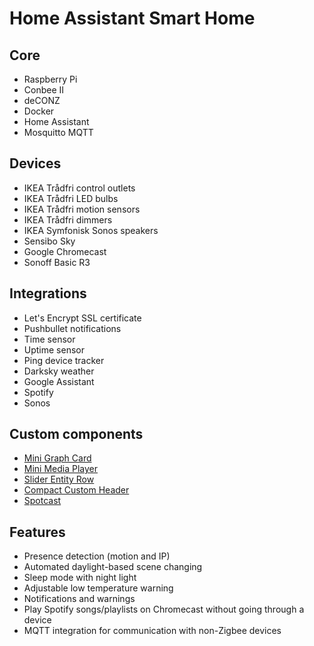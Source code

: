 
# Home Assistant Smart Home
## Core

 - Raspberry Pi
 - Conbee II
 - deCONZ
 - Docker
 - Home Assistant
 - Mosquitto MQTT

## Devices

 - IKEA Trådfri control outlets
 - IKEA Trådfri LED bulbs
 - IKEA Trådfri motion sensors
 - IKEA Trådfri dimmers
 - IKEA Symfonisk Sonos speakers
 - Sensibo Sky
 - Google Chromecast
 - Sonoff Basic R3

## Integrations
 - Let's Encrypt SSL certificate
 - Pushbullet notifications
 - Time sensor
 - Uptime sensor
 - Ping device tracker
 - Darksky weather
 - Google Assistant
 - Spotify
 - Sonos
 
## Custom components
 - [Mini Graph Card](https://github.com/kalkih/mini-graph-card)
 - [Mini Media Player](https://github.com/kalkih/mini-media-player)
 - [Slider Entity Row](https://github.com/thomasloven/lovelace-slider-entity-row)
 - [Compact Custom Header](https://maykar.github.io/compact-custom-header/)
 - [Spotcast](https://github.com/fondberg/spotcast)
 
 ## Features
  - Presence detection (motion and IP)
  - Automated daylight-based scene changing
  - Sleep mode with night light
  - Adjustable low temperature warning
  - Notifications and warnings
  - Play Spotify songs/playlists on Chromecast without going through a device
  - MQTT integration for communication with non-Zigbee devices
